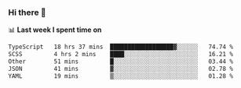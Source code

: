### Hi there 👋

<!--
**DBvc/DBvc** is a ✨ _special_ ✨ repository because its `README.md` (this file) appears on your GitHub profile.

Here are some ideas to get you started:

- 🔭 I’m currently working on ...
- 🌱 I’m currently learning ...
- 👯 I’m looking to collaborate on ...
- 🤔 I’m looking for help with ...
- 💬 Ask me about ...
- 📫 How to reach me: ...
- 😄 Pronouns: ...
- ⚡ Fun fact: ...
-->

📊 **Last week I spent time on**
<!--START_SECTION:waka-->

```txt
TypeScript   18 hrs 37 mins  ██████████████████▓░░░░░░   74.74 %
SCSS         4 hrs 2 mins    ████░░░░░░░░░░░░░░░░░░░░░   16.21 %
Other        51 mins         █░░░░░░░░░░░░░░░░░░░░░░░░   03.44 %
JSON         41 mins         ▓░░░░░░░░░░░░░░░░░░░░░░░░   02.78 %
YAML         19 mins         ▒░░░░░░░░░░░░░░░░░░░░░░░░   01.28 %
```

<!--END_SECTION:waka-->
